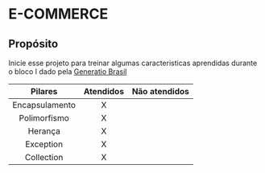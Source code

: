 # E-COMMERCE

## Propósito

Inicie esse projeto para treinar algumas caracteristicas aprendidas durante o bloco I dado pela 
[Generatio Brasil](https://brazil.generation.org)

Pilares | Atendidos | Não atendidos|
:---:|:----:|:----:
Encapsulamento| X |
Polimorfismo | X | 
Herança| X |
Exception | X |
Collection| X |

  
